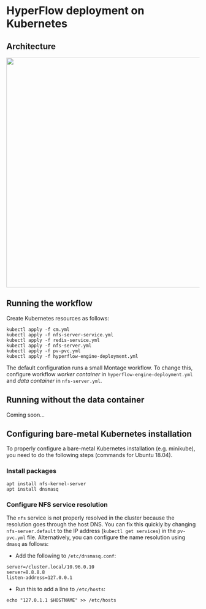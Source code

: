 # HyperFlow deployment on Kubernetes
## Architecture

<img src="https://github.com/hyperflow-wms/hyperflow-k8s-deployment/blob/master/hypeflow-k8s-arch.png" width="600">

## Running the workflow

Create Kubernetes resources as follows:
```
kubectl apply -f cm.yml
kubectl apply -f nfs-server-service.yml
kubectl apply -f redis-service.yml
kubectl apply -f nfs-server.yml
kubectl apply -f pv-pvc.yml
kubectl apply -f hyperflow-engine-deployment.yml
```

The default configuration runs a small Montage workflow. To change this, configure workflow *worker container* in `hyperflow-engine-deployment.yml` and *data container* in `nfs-server.yml`.

## Running without the data container
Coming soon...

## Configuring bare-metal Kubernetes installation
To properly configure a bare-metal Kubernetes installation (e.g. minikube), you need to do the following steps (commands for Ubuntu 18.04).

### Install packages
```
apt install nfs-kernel-server
apt install dnsmasq
```

### Configure NFS service resolution
The `nfs` service is not properly resolved in the cluster because the resolution goes through the host DNS. You can fix this quickly by changing `nfs-server.default` to the IP address (`kubectl get services`) in the `pv-pvc.yml` file. Alternatively, you can configure the name resolution using `dmasq` as follows: 

- Add the following to `/etc/dnsmasq.conf`: 
```
server=/cluster.local/10.96.0.10
server=8.8.8.8
listen-address=127.0.0.1
```
- Run this to add a line to `/etc/hosts`:
```
echo "127.0.1.1 $HOSTNAME" >> /etc/hosts 
```

